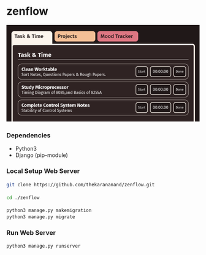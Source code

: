 # zenflow

![Screenshot of TaskControl App](media_files/ScreenShot.png)

### Dependencies 

- Python3
- Django (pip-module)

### Local Setup Web Server

``` bash
git clone https://github.com/thekarananand/zenflow.git

cd ./zenflow

python3 manage.py makemigration
python3 manage.py migrate

```

### Run Web Server

``` bash
python3 manage.py runserver
```
